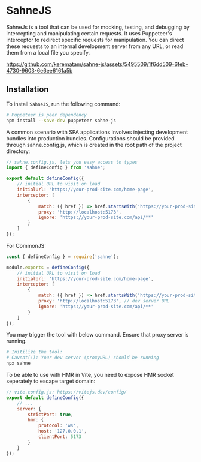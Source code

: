 # SahneJS

SahneJs is a tool that can be used for mocking, testing, and debugging by intercepting and manipulating certain requests. It uses Puppeteer's interceptor to redirect specific requests for manipulation. You can direct these requests to an internal development server from any URL, or read them from a local file you specify.

https://github.com/kerematam/sahne-js/assets/5495509/1f6dd509-6feb-4730-9603-6e6ee6161a5b

## Installation

To install `SahneJS`, run the following command:

```sh
# Puppeteer is peer dependency
npm install --save-dev puppeteer sahne-js
```

A common scenario with SPA applications involves injecting development bundles into production bundles. Configurations should be provided through sahne.config.js, which is created in the root path of the project directory:

```js
// sahne.config.js, lets you easy access to types
import { defineConfig } from 'sahne';

export default defineConfig({
	// initial URL to visit on load
	initialUrl: 'https://your-prod-site.com/home-page',
	interceptor: [
		{
			match: ({ href }) => href.startsWith('https://your-prod-site.com'),
			proxy: 'http://localhost:5173',
			ignore: 'https://your-prod-site.com/api/**'
		}
	]
});
```

For CommonJS:

```js
const { defineConfig } = require('sahne');

module.exports = defineConfig({
	// initial URL to visit on load
	initialUrl: 'https://your-prod-site.com/home-page',
	interceptor: [
		{
			match: ({ href }) => href.startsWith('https://your-prod-site.com'),
			proxy: 'http://localhost:5173', // dev server URL
			ignore: 'https://your-prod-site.com/api/**'
		}
	]
});
```

You may trigger the tool with below command. Ensure that proxy server is running.

```sh
# Initilize the tool:
# Caveat(!): Your dev server (proxyURL) should be running
npx sahne
```

To be able to use with HMR in Vite, you need to expose HMR socket seperately to escape target domain:

```js
// vite.config.js: https://vitejs.dev/config/
export default defineConfig({
	// ...
	server: {
		strictPort: true,
		hmr: {
			protocol: 'ws',
			host: '127.0.0.1',
			clientPort: 5173
		}
	}
});
```
